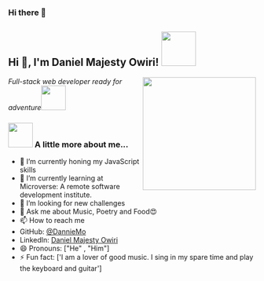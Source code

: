 ### Hi there 👋

<h2> Hi 👋, I'm Daniel Majesty Owiri! <img src="https://media.giphy.com/media/26Fxy3Iz1ari8oytO/giphy.gif" width="70"></h2>
<img align='right' src="https://media.giphy.com/media/dWxO36Jzd6bTSt5dIY/giphy.gif" width="230">
<p><em>Full-stack web developer ready for adventure</em><img src="https://media.giphy.com/media/XGma2iRIHTKkwqRkFl/giphy.gif" width="50"></p>


### <img src="https://media.giphy.com/media/kbVuid1Ak3uEHJUMVO/giphy.gif" width="50"> A little more about me... 

- 🔭 I’m currently honing my JavaScript skills
- 🌱 I’m currently learning at Microverse: A remote software development institute. 
- 👯 I’m looking for new challenges
- 💬 Ask me about Music, Poetry and Food😍
- 📫 How to reach me
- GitHub: [@DannieMo](https://github.com/DannieMo)
- LinkedIn: [Daniel Majesty Owiri](linkedin.com/in/daniel-majesty-owiri-85175616b)
- 😄 Pronouns: ["He" , "Him"]
- ⚡ Fun fact: ['I am a lover of good music. I sing in my spare time and play the keyboard and guitar']
